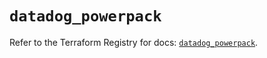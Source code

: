 # `datadog_powerpack`

Refer to the Terraform Registry for docs: [`datadog_powerpack`](https://registry.terraform.io/providers/datadog/datadog/3.44.1/docs/resources/powerpack).
